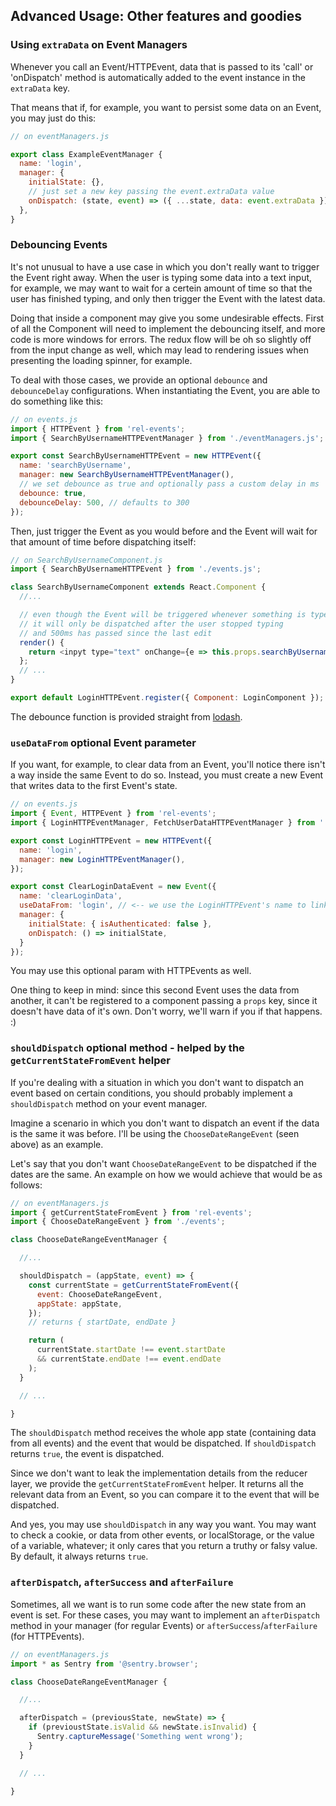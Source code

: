 
## Advanced Usage: Other features and goodies

### Using `extraData` on Event Managers

Whenever you call an Event/HTTPEvent, data that is passed to its 'call' or 'onDispatch' method is automatically added to the event instance in the `extraData` key.

That means that if, for example, you want to persist some data on an Event, you may just do this:

```js
// on eventManagers.js

export class ExampleEventManager {
  name: 'login',
  manager: {
    initialState: {},
    // just set a new key passing the event.extraData value
    onDispatch: (state, event) => ({ ...state, data: event.extraData })
  },
}

```

### Debouncing Events

It's not unusual to have a use case in which you don't really want to trigger the Event right away. When the user is typing some data into a text input, for example, we may want to wait for a certein amount of time so that the user has finished typing, and only then trigger the Event with the latest data.

Doing that inside a component may give you some undesirable effects. First of all the Component will need to implement the debouncing itself, and more code is more windows for errors. The redux flow will be oh so slightly off from the input change as well, which may lead to rendering issues when presenting the loading spinner, for example.

To deal with those cases, we provide an optional `debounce` and `debounceDelay` configurations. When instantiating the Event, you are able to do something like this:

```js
// on events.js
import { HTTPEvent } from 'rel-events';
import { SearchByUsernameHTTPEventManager } from './eventManagers.js';

export const SearchByUsernameHTTPEvent = new HTTPEvent({
  name: 'searchByUsername',
  manager: new SearchByUsernameHTTPEventManager(),
  // we set debounce as true and optionally pass a custom delay in ms
  debounce: true,
  debounceDelay: 500, // defaults to 300
});
```

Then, just trigger the Event as you would before and the Event will wait for that amount of time before dispatching itself:


```js
// on SearchByUsernameComponent.js
import { SearchByUsernameHTTPEvent } from './events.js';

class SearchByUsernameComponent extends React.Component {
  //...

  // even though the Event will be triggered whenever something is typed,
  // it will only be dispatched after the user stopped typing
  // and 500ms has passed since the last edit
  render() {
    return <inpyt type="text" onChange={e => this.props.searchByUsername({ username: e.target.value })} />
  };
  // ...
}

export default LoginHTTPEvent.register({ Component: LoginComponent });
```

The debounce function is provided straight from [lodash](https://lodash.com/docs/4.17.15#debounce).

### `useDataFrom` optional Event parameter

If you want, for example, to clear data from an Event, you'll notice there isn't a way inside the same Event to do so. Instead, you must create a new Event that writes data to the first Event's state.

```js
// on events.js
import { Event, HTTPEvent } from 'rel-events';
import { LoginHTTPEventManager, FetchUserDataHTTPEventManager } from './eventManagers.js';

export const LoginHTTPEvent = new HTTPEvent({
  name: 'login',
  manager: new LoginHTTPEventManager(),
});

export const ClearLoginDataEvent = new Event({
  name: 'clearLoginData',
  useDataFrom: 'login', // <-- we use the LoginHTTPEvent's name to link it's data to this new Event
  manager: {
    initialState: { isAuthenticated: false },
    onDispatch: () => initialState,
  }
});
```

You may use this optional param with HTTPEvents as well.

One thing to keep in mind: since this second Event uses the data from another, it can't be registered to a component passing a `props` key, since it doesn't have data of it's own. Don't worry, we'll warn if you if that happens. :)

### `shouldDispatch` optional method - helped by the `getCurrentStateFromEvent` helper

If you're dealing with a situation in which you don't want to dispatch an event based on certain conditions, you should probably implement a `shouldDispatch` method on your event manager.

Imagine a scenario in which you don't want to dispatch an event if the data is the same it was before. I'll be using the `ChooseDateRangeEvent` (seen above) as an example.

Let's say that you don't want `ChooseDateRangeEvent` to be dispatched if the dates are the same. An example on how we would achieve that would be as follows:

```js
// on eventManagers.js
import { getCurrentStateFromEvent } from 'rel-events';
import { ChooseDateRangeEvent } from './events';

class ChooseDateRangeEventManager {

  //...

  shouldDispatch = (appState, event) => {
    const currentState = getCurrentStateFromEvent({
      event: ChooseDateRangeEvent,
      appState: appState,
    });
    // returns { startDate, endDate }

    return (
      currentState.startDate !== event.startDate
      && currentState.endDate !== event.endDate
    );
  }

  // ...

}
```

The `shouldDispatch` method receives the whole app state (containing data from all events) and the event that would be dispatched. If `shouldDispatch` returns `true`, the event is dispatched.

Since we don't want to leak the implementation details from the reducer layer, we provide the `getCurrentStateFromEvent` helper. It returns all the relevant data from an Event, so you can compare it to the event that will be dispatched.

And yes, you may use `shouldDispatch` in any way you want. You may want to check a cookie, or data from other events, or localStorage, or the value of a variable, whatever; it only cares that you return a truthy or falsy value. By default, it always returns `true`.

### `afterDispatch`, `afterSuccess` and `afterFailure`

Sometimes, all we want is to run some code after the new state from an event is set. For these cases, you may want to implement an `afterDispatch` method in your manager (for regular Events) or `afterSuccess`/`afterFailure` (for HTTPEvents).

```js
// on eventManagers.js
import * as Sentry from '@sentry.browser';

class ChooseDateRangeEventManager {

  //...

  afterDispatch = (previousState, newState) => {
    if (previoustState.isValid && newState.isInvalid) {
      Sentry.captureMessage('Something went wrong');
    }
  }

  // ...

}
```
